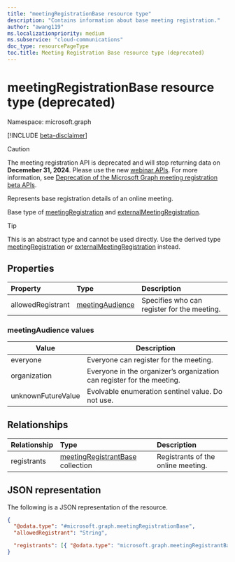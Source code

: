 ```yaml
---
title: "meetingRegistrationBase resource type"
description: "Contains information about base meeting registration."
author: "awang119"
ms.localizationpriority: medium
ms.subservice: "cloud-communications"
doc_type: resourcePageType
toc.title: Meeting Registration Base resource type (deprecated)
---
```


# meetingRegistrationBase resource type (deprecated)

Namespace: microsoft.graph

[!INCLUDE [beta-disclaimer](../../includes/beta-disclaimer.md)]

> [!CAUTION]
> The meeting registration API is deprecated and will stop returning data on **Decemeber 31, 2024**. Please use the new [webinar APIs](../resources/virtualeventwebinar.md). For more information, see [Deprecation of the Microsoft Graph meeting registration beta APIs](https://devblogs.microsoft.com/microsoft365dev/deprecation-of-the-microsoft-graph-meeting-registration-beta-apis/). 

Represents base registration details of an online meeting.

Base type of [meetingRegistration](meetingregistration.md) and [externalMeetingRegistration](externalmeetingregistration.md).

> [!TIP]
> This is an abstract type and cannot be used directly. Use the derived type [meetingRegistration](meetingregistration.md) or [externalMeetingRegistration](externalmeetingregistration.md) instead.

## Properties

| Property          | Type                                       | Description                                 |
|:------------------|:-------------------------------------------|:--------------------------------------------|
| allowedRegistrant | [meetingAudience](#meetingaudience-values) | Specifies who can register for the meeting. |

### meetingAudience values

| Value              | Description                                                            |
|--------------------|------------------------------------------------------------------------|
| everyone           | Everyone can register for the meeting.                                 |
| organization       | Everyone in the organizer’s organization can register for the meeting. |
| unknownFutureValue | Evolvable enumeration sentinel value. Do not use.                      |

## Relationships

| Relationship | Type                                                         | Description                        |
|:-------------|:-------------------------------------------------------------|:-----------------------------------|
| registrants  | [meetingRegistrantBase](meetingregistrantbase.md) collection | Registrants of the online meeting. |

## JSON representation

The following is a JSON representation of the resource.
<!-- {
  "blockType": "resource",
  "keyProperty": "id",
  "@odata.type": "microsoft.graph.meetingRegistrationBase",
  "baseType": "microsoft.graph.entity",
  "openType": false
}
-->

``` json
{
  "@odata.type": "#microsoft.graph.meetingRegistrationBase",
  "allowedRegistrant": "String",

  "registrants": [{ "@odata.type": "microsoft.graph.meetingRegistrantBase" }]
}
```
